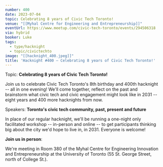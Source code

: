 ```yaml
---
number: 400
date: 2023-07-04
topic: Celebrating 8 years of Civic Tech Toronto!
venue: "[[Myhal Centre for Engineering and Entrepreneurship]]"
eventUrl: https://www.meetup.com/civic-tech-toronto/events/294506318
via: hybrid
booker: Luke
tags:
  - type/hacknight
  - topic/civictechto
image: "[[hacknight_400.jpeg]]"
title: 'Hacknight #400 – Celebrating 8 years of Civic Tech Toronto!'
---
```


Topic: **Celebrating 8 years of Civic Tech Toronto!**

Join us to celebrate Civic Tech Toronto's 8th birthday and 400th hacknight -- all in one evening! We'll come together, reflect on the past and brainstorm what civic tech and civic engagement might look like in 2031 -- eight years and 400 more hacknights from now.

Speakers: **Toronto's civic tech community, past, present and future**

In place of our regular hacknight, we'll be running a one-night only facilitated workshop -- in-person and online -- to get participants thinking big about the city we'd hope to live in, in 2031. Everyone is welcome!

**Join us in person**:

We're meeting in Room 380 of the Myhal Centre for Engineering Innovation and Entrepreneurship at the University of Toronto (55 St. George Street, north of College St.).
